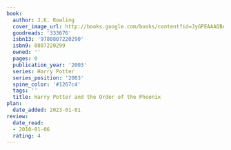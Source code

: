 ```yaml
---
book:
  author: J.K. Rowling
  cover_image_url: http://books.google.com/books/content?id=JyGPEAAAQBAJ&printsec=frontcover&img=1&zoom=1&source=gbs_api
  goodreads: '333676'
  isbn13: '9780807220290'
  isbn9: 0807220299
  owned: ''
  pages: 0
  publication_year: '2003'
  series: Harry Potter
  series_position: '2003'
  spine_color: '#1267c4'
  tags: ''
  title: Harry Potter and the Order of the Phoenix
plan:
  date_added: 2023-01-01
review:
  date_read:
  - 2010-01-06
  rating: 4
---
```

